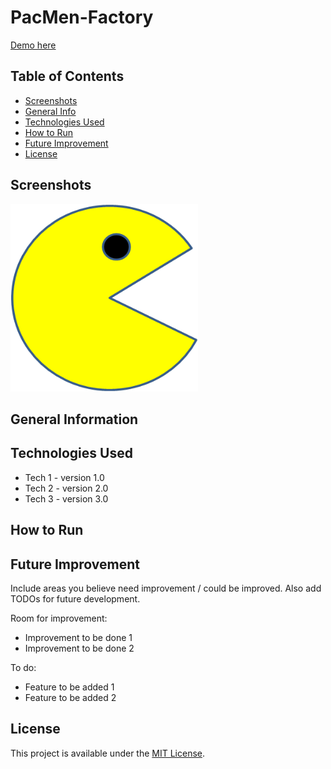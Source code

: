 # PacMen-Factory

<a href="https://marinela26.github.io/PacMen-Factory/">Demo here</a>

## Table of Contents
* [Screenshots](#screenshots)
* [General Info](#general-information)
* [Technologies Used](#technologies-used)
* [How to Run](#how-to-run)
* [Future Improvement](#future-improvement)
* [License](#license)


## Screenshots

<img src="PacMan1.png" alt="PacMan" width="300" height="300">

## General Information


## Technologies Used
- Tech 1 - version 1.0
- Tech 2 - version 2.0
- Tech 3 - version 3.0


## How to Run


## Future Improvement
Include areas you believe need improvement / could be improved. Also add TODOs for future development.

Room for improvement:
- Improvement to be done 1
- Improvement to be done 2

To do:
- Feature to be added 1
- Feature to be added 2


 ## License
 
This project is available under the [MIT License](). 




